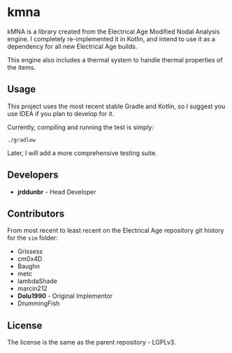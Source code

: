 # kmna

kMNA is a library created from the Electrical Age Modified Nodal Analysis engine. I completely re-implemented it in Kotlin, and intend to use it as a dependency for all new Electrical Age builds.

This engine also includes a thermal system to handle thermal properties of the items.

## Usage

This project uses the most recent stable Gradle and Kotlin, so I suggest you use IDEA if you plan to develop for it.

Currently, compiling and running the test is simply:

```
./gradlew
```

Later, I will add a more comprehensive testing suite.

## Developers

* **jrddunbr** - Head Developer

## Contributors

From most recent to least recent on the Electrical Age repository git history for the `sim` folder:

* Grissess
* cm0x4D
* Baughn
* metc
* lambdaShade
* marcin212
* **Dolu1990** - Original Implementor
* DrummingFish 


## License

The license is the same as the parent repository - LGPLv3.